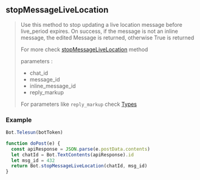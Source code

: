 ## stopMessageLiveLocation

> Use this method to stop updating a live location message before live_period expires. On success, if the message is not an inline message, the edited Message is returned, otherwise True is returned
>
> For more check [stopMessageLiveLocation](https://core.telegram.org/bots/api#stopmessagelivelocation) method
>
> parameters :
>
> - chat_id
> - message_id
> - inline_message_id
> - reply_markup
>
> For parameters like `reply_markup` check [Types](https://github.com/abdiu34567/telesn.js/tree/main/Docs/Types)

### Example

```js
Bot.Telesun(botToken)

function doPost(e) {
  const apiResponse = JSON.parse(e.postData.contents)
  let chatId = Bot.TextContents(apiResponse).id
  let msg_id = 432
  return Bot.stopMessageLiveLocation(chatId, msg_id)
}
```
